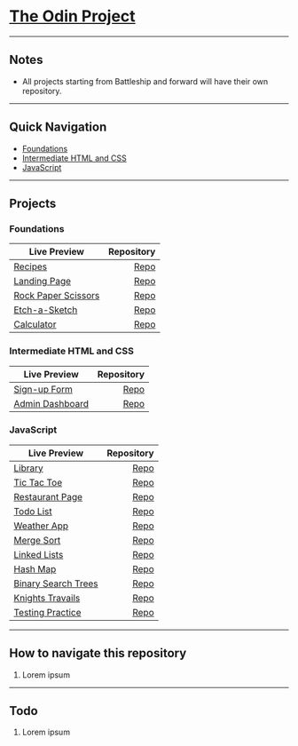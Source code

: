 # [The Odin Project](https://www.theodinproject.com/)

---

## Notes

- All projects starting from Battleship and forward will have their own repository.

---

## Quick Navigation

- [Foundations](https://github.com/mikeyCos/theOdinProject/tree/main/foundations)
- [Intermediate HTML and CSS](https://github.com/mikeyCos/theOdinProject/tree/main/intermediate-html-and-css)
- [JavaScript](https://github.com/mikeyCos/theOdinProject/tree/main/javaScript)

---

## Projects

### Foundations

| Live Preview                                                                                                |                                                                                   Repository |
| ----------------------------------------------------------------------------------------------------------- | -------------------------------------------------------------------------------------------: |
| [Recipes](https://mikeycos.github.io/theOdinProject/foundations/odin-recipes/index.html)                    |        [Repo](https://github.com/mikeyCos/theOdinProject/tree/main/foundations/odin-recipes) |
| [Landing Page](https://mikeycos.github.io/theOdinProject/foundations/landing-page/index.html)               |        [Repo](https://github.com/mikeyCos/theOdinProject/tree/main/foundations/landing-page) |
| [Rock Paper Scissors](https://mikeycos.github.io/theOdinProject/foundations/rock-paper-scissors/index.html) | [Repo](https://github.com/mikeyCos/theOdinProject/tree/main/foundations/rock-paper-scissors) |
| [Etch-a-Sketch](https://mikeycos.github.io/theOdinProject/foundations/etch-a-sketch/index.html)             |       [Repo](https://github.com/mikeyCos/theOdinProject/tree/main/foundations/etch-a-sketch) |
| [Calculator](https://mikeycos.github.io/theOdinProject/foundations/calculator/index.html)                   |          [Repo](https://github.com/mikeyCos/theOdinProject/tree/main/foundations/calculator) |

### Intermediate HTML and CSS

| Live Preview                                                                                                     |                                                                                                      Repository |
| ---------------------------------------------------------------------------------------------------------------- | --------------------------------------------------------------------------------------------------------------: |
| [Sign-up Form](https://mikeycos.github.io/theOdinProject/intermediate-html-and-css/projects/sign-up-form/)       |    [Repo](https://github.com/mikeyCos/theOdinProject/tree/main/intermediate-html-and-css/projects/sign-up-form) |
| [Admin Dashboard](https://mikeycos.github.io/theOdinProject/intermediate-html-and-css/projects/admin-dashboard/) | [Repo](https://github.com/mikeyCos/theOdinProject/tree/main/intermediate-html-and-css/projects/admin-dashboard) |

### JavaScript

| Live Preview                                                                                                  |                                                                                           Repository |
| ------------------------------------------------------------------------------------------------------------- | ---------------------------------------------------------------------------------------------------: |
| [Library](https://mikeycos.github.io/theOdinProject/javaScript/projects/library/)                             |             [Repo](https://github.com/mikeyCos/theOdinProject/tree/main/javaScript/projects/library) |
| [Tic Tac Toe](https://mikeycos.github.io/theOdinProject/javaScript/projects/tic-tac-toe/)                     |         [Repo](https://github.com/mikeyCos/theOdinProject/tree/main/javaScript/projects/tic-tac-toe) |
| [Restaurant Page](https://mikeycos.github.io/theOdinProject/javaScript/projects/restaurant-page/dist/)        |     [Repo](https://github.com/mikeyCos/theOdinProject/tree/main/javaScript/projects/restaurant-page) |
| [Todo List](https://mikeycos.github.io/theOdinProject/javaScript/projects/todo-list/dist/)                    |           [Repo](https://github.com/mikeyCos/theOdinProject/tree/main/javaScript/projects/todo-list) |
| [Weather App](https://mikeycos.github.io/theOdinProject/javaScript/projects/weather-app/dist/)                |         [Repo](https://github.com/mikeyCos/theOdinProject/tree/main/javaScript/projects/weather-app) |
| [Merge Sort](https://mikeycos.github.io/theOdinProject/javaScript/projects/merge-sort/dist/)                  |          [Repo](https://github.com/mikeyCos/theOdinProject/tree/main/javaScript/projects/merge-sort) |
| [Linked Lists](https://mikeycos.github.io/theOdinProject/javaScript/projects/linked-lists/dist/)              |        [Repo](https://github.com/mikeyCos/theOdinProject/tree/main/javaScript/projects/linked-lists) |
| [Hash Map](https://mikeycos.github.io/theOdinProject/javaScript/projects/hash-map/dist)                       |            [Repo](https://github.com/mikeyCos/theOdinProject/tree/main/javaScript/projects/hash-map) |
| [Binary Search Trees](https://mikeycos.github.io/theOdinProject/javaScript/projects/binary-search-trees/dist) | [Repo](https://github.com/mikeyCos/theOdinProject/tree/main/javaScript/projects/binary-search-trees) |
| [Knights Travails](https://mikeycos.github.io/theOdinProject/javaScript/projects/knights-travails/dist)       |    [Repo](https://github.com/mikeyCos/theOdinProject/tree/main/javaScript/projects/knights-travails) |
| [Testing Practice](https://mikeycos.github.io/theOdinProject/javaScript/projects/testing-practice/dist)       |    [Repo](https://github.com/mikeyCos/theOdinProject/tree/main/javaScript/projects/testing-practice) |

---

## How to navigate this repository

1. Lorem ipsum

---

## Todo

1. Lorem ipsum
